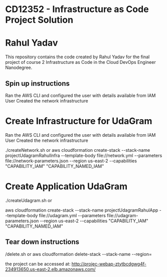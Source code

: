 # CD12352 - Infrastructure as Code Project Solution
# Rahul Yadav
This repository contains the code created by Rahul Yadav for the final project of course 2 Infrastructure as Code in the Cloud DevOps Engineer Nanodegree.

## Spin up instructions
Ran the AWS CLI and configured the user with details available from IAM User
 Created the network infrastructure

# Create Infrastructure for UdaGram
Ran the AWS CLI and configured the user with details available from IAM User
 Created the network infrastructure

./createNetwork.sh or
aws cloudformation create-stack --stack-name projectUdagramRahulInfra --template-body file://network.yml --parameters file://network-parameters.json --region us-east-2 --capabilities "CAPABILITY_IAM" "CAPABILITY_NAMED_IAM"

# Create Application UdaGram

./createUdagram.sh or

aws cloudformation create-stack --stack-name projectUdagramRahulApp --template-body file://udagram.yml --parameters file://udagram-parameters.json --region us-east-2 --capabilities "CAPABILITY_IAM" "CAPABILITY_NAMED_IAM"

## Tear down instructions
/delete.sh <stack name> <region name> or
aws cloudformation delete-stack --stack-name <stack name> --region=<region name>


the project can be accessed at: http://projec-webap-ztytbcdgwg4f-234913650.us-east-2.elb.amazonaws.com/
